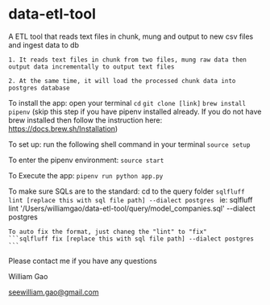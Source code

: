# data-etl-tool
A ETL tool that reads text files in chunk, mung and output to new csv files and ingest data to db

    1. It reads text files in chunk from two files, mung raw data then output data incrementally to output text files

    2. At the same time, it will load the processed chunk data into postgres database


To install the app:
    open your terminal
    ``` cd ```
    ``` git clone [link] ```
    ``` brew install pipenv ``` (skip this step if you have pipenv installed already. If you do not have brew installed then follow the instruction here: https://docs.brew.sh/Installation)

To set up:
    run the following shell command in your terminal
    ```source setup```

To enter the pipenv environment:
    ```source start```

To Execute the app:
    ```pipenv run python app.py```

To make sure SQLs are to the standard:
    cd to the query folder
    ```sqlfluff lint [replace this with sql file path] --dialect postgres ```
    ie: sqlfluff lint '/Users/williamgao/data-etl-tool/query/model_companies.sql' --dialect postgres

    To auto fix the format, just chaneg the "lint" to "fix"
    ```sqlfluff fix [replace this with sql file path] --dialect postgres ```

Please contact me if you have any questions

William Gao

seewilliam.gao@gmail.com
